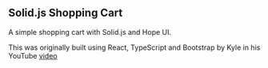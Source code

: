 ## Solid.js Shopping Cart

A simple shopping cart with Solid.js and Hope UI.

This was originally built using React, TypeScript and Bootstrap by Kyle in his YouTube [video](https://youtu.be/lATafp15HWA)
